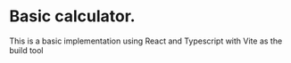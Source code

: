 # Basic calculator.
This is a basic implementation using React and Typescript with Vite as the build tool
